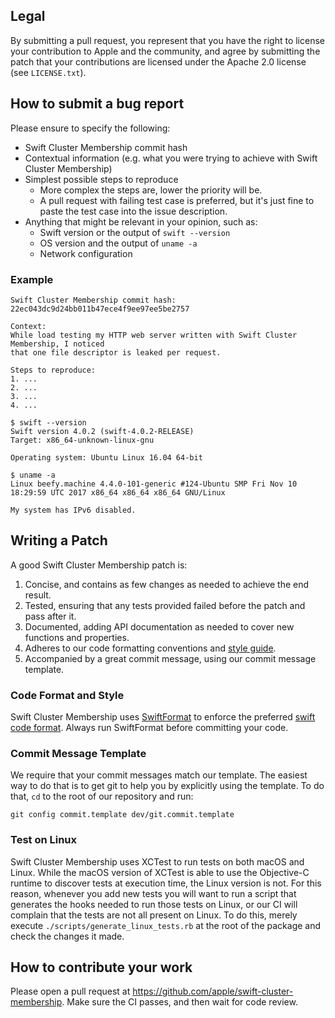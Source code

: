 ## Legal

By submitting a pull request, you represent that you have the right to license
your contribution to Apple and the community, and agree by submitting the patch
that your contributions are licensed under the Apache 2.0 license (see
`LICENSE.txt`).


## How to submit a bug report

Please ensure to specify the following:

* Swift Cluster Membership commit hash
* Contextual information (e.g. what you were trying to achieve with Swift Cluster Membership)
* Simplest possible steps to reproduce
  * More complex the steps are, lower the priority will be.
  * A pull request with failing test case is preferred, but it's just fine to paste the test case into the issue description.
* Anything that might be relevant in your opinion, such as:
  * Swift version or the output of `swift --version`
  * OS version and the output of `uname -a`
  * Network configuration


### Example

```
Swift Cluster Membership commit hash: 22ec043dc9d24bb011b47ece4f9ee97ee5be2757

Context:
While load testing my HTTP web server written with Swift Cluster Membership, I noticed
that one file descriptor is leaked per request.

Steps to reproduce:
1. ...
2. ...
3. ...
4. ...

$ swift --version
Swift version 4.0.2 (swift-4.0.2-RELEASE)
Target: x86_64-unknown-linux-gnu

Operating system: Ubuntu Linux 16.04 64-bit

$ uname -a
Linux beefy.machine 4.4.0-101-generic #124-Ubuntu SMP Fri Nov 10 18:29:59 UTC 2017 x86_64 x86_64 x86_64 GNU/Linux

My system has IPv6 disabled.
```

## Writing a Patch

A good Swift Cluster Membership patch is:

1. Concise, and contains as few changes as needed to achieve the end result.
2. Tested, ensuring that any tests provided failed before the patch and pass after it.
3. Documented, adding API documentation as needed to cover new functions and properties.
4. Adheres to our code formatting conventions and [style guide](STYLE_GUIDE.md).
5. Accompanied by a great commit message, using our commit message template.

### Code Format and Style

Swift Cluster Membership uses [SwiftFormat](https://github.com/nicklockwood/SwiftFormat) to enforce the preferred [swift code format](.swiftformat). Always run SwiftFormat before committing your code. 

### Commit Message Template

We require that your commit messages match our template. The easiest way to do that is to get git to help you by explicitly using the template. To do that, `cd` to the root of our repository and run:

    git config commit.template dev/git.commit.template

### Test on Linux

Swift Cluster Membership uses XCTest to run tests on both macOS and Linux. While the macOS version of XCTest is able to use the Objective-C runtime to discover tests at execution time, the Linux version is not. For this reason, whenever you add new tests you will want to run a script that generates the hooks needed to run those tests on Linux, or our CI will complain that the tests are not all present on Linux. To do this, merely execute `./scripts/generate_linux_tests.rb` at the root of the package and check the changes it made.

## How to contribute your work

Please open a pull request at https://github.com/apple/swift-cluster-membership. Make sure the CI passes, and then wait for code review.
